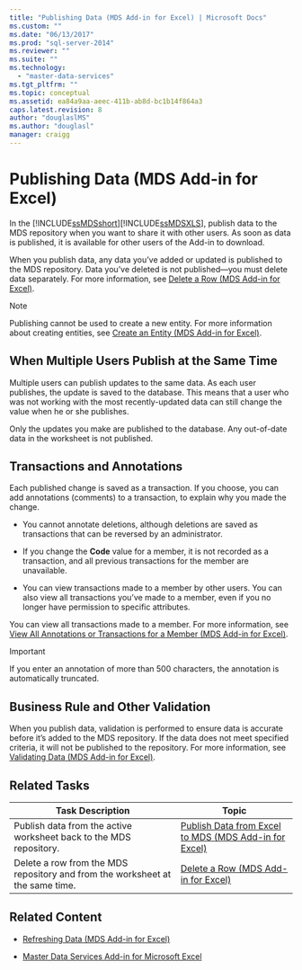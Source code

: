 ```yaml
---
title: "Publishing Data (MDS Add-in for Excel) | Microsoft Docs"
ms.custom: ""
ms.date: "06/13/2017"
ms.prod: "sql-server-2014"
ms.reviewer: ""
ms.suite: ""
ms.technology: 
  - "master-data-services"
ms.tgt_pltfrm: ""
ms.topic: conceptual
ms.assetid: ea84a9aa-aeec-411b-ab8d-bc1b14f864a3
caps.latest.revision: 8
author: "douglaslMS"
ms.author: "douglasl"
manager: craigg
---
```

# Publishing Data (MDS Add-in for Excel)
  In the [!INCLUDE[ssMDSshort](../../includes/ssmdsshort-md.md)][!INCLUDE[ssMDSXLS](../../includes/ssmdsxls-md.md)], publish data to the MDS repository when you want to share it with other users. As soon as data is published, it is available for other users of the Add-in to download.  
  
 When you publish data, any data you’ve added or updated is published to the MDS repository. Data you’ve deleted is not published—you must delete data separately. For more information, see [Delete a Row &#40;MDS Add-in for Excel&#41;](delete-a-row-mds-add-in-for-excel.md).  
  
> [!NOTE]  
>  Publishing cannot be used to create a new entity. For more information about creating entities, see [Create an Entity &#40;MDS Add-in for Excel&#41;](create-an-entity-mds-add-in-for-excel.md).  
  
## When Multiple Users Publish at the Same Time  
 Multiple users can publish updates to the same data. As each user publishes, the update is saved to the database. This means that a user who was not working with the most recently-updated data can still change the value when he or she publishes.  
  
 Only the updates you make are published to the database. Any out-of-date data in the worksheet is not published.  
  
## Transactions and Annotations  
 Each published change is saved as a transaction. If you choose, you can add annotations (comments) to a transaction, to explain why you made the change.  
  
-   You cannot annotate deletions, although deletions are saved as transactions that can be reversed by an administrator.  
  
-   If you change the **Code** value for a member, it is not recorded as a transaction, and all previous transactions for the member are unavailable.  
  
-   You can view transactions made to a member by other users. You can also view all transactions you’ve made to a member, even if you no longer have permission to specific attributes.  
  
 You can view all transactions made to a member. For more information, see [View All Annotations or Transactions for a Member &#40;MDS Add-in for Excel&#41;](view-all-annotations-or-transactions-for-a-member-mds-add-in-for-excel.md).  
  
> [!IMPORTANT]  
>  If you enter an annotation of more than 500 characters, the annotation is automatically truncated.  
  
## Business Rule and Other Validation  
 When you publish data, validation is performed to ensure data is accurate before it’s added to the MDS repository. If the data does not meet specified criteria, it will not be published to the repository. For more information, see [Validating Data &#40;MDS Add-in for Excel&#41;](validating-data-mds-add-in-for-excel.md).  
  
## Related Tasks  
  
|Task Description|Topic|  
|----------------------|-----------|  
|Publish data from the active worksheet back to the MDS repository.|[Publish Data from Excel to MDS &#40;MDS Add-in for Excel&#41;](import-data-from-excel-to-master-data-services-mds-add-in-for-excel.md)|  
|Delete a row from the MDS repository and from the worksheet at the same time.|[Delete a Row &#40;MDS Add-in for Excel&#41;](delete-a-row-mds-add-in-for-excel.md)|  
  
## Related Content  
  
-   [Refreshing Data &#40;MDS Add-in for Excel&#41;](refreshing-data-mds-add-in-for-excel.md)  
  
-   [Master Data Services Add-in for Microsoft Excel](master-data-services-add-in-for-microsoft-excel.md)  
  
  